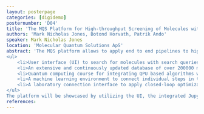 ```yaml
---
layout: posterpage
categories: [digidemo]
posternumber: 'D04'
title: 'The MQS Platform for High-throughput Screening of Molecules with Quantum Chemistry Models and Machine Learning'
authors: 'Mark Nicholas Jones, Botond Horvath, Patrik Ando'
speaker: Mark Nicholas Jones
location: 'Molecular Quantum Solutions ApS'
abstract: 'The MQS platform allows to apply end to end pipelines to high-throughput screen molecules for retrieving highly valuable data from in-silico and laboratory information sources. The available tools stack encompasses the following:
<ul>
    <li>User interface (UI) to search for molecules with search queries supporting operators and wildcards to refine a search of molecular classes [1].</li>
    <li>An extensive and continuously updated database of over 200000 million molecular structures and relevant quantum chemistry information, such as geometry optimized xyz-coordinates, HOMO-LUMO gap data, frequencies and vibration symmetries [2]. The MQS application programming interface (MQS-API) and software development kit (MQSDK) to allow the retrieval of data and executing ab-initio quantum chemistry models for high-throughput screening studies [3].</li>
    <li>Quantum computing course for integrating QPU based algorithms with ab-initio quantum chemistry models and high peformance infrastructure availability [4].</li>
    <li>A machine learning environment to connect individual steps in the pipeline as containers to execute highly sophisticated studies [5].</li>
    <li>A laboratory connection interface to apply closed-loop optimization of the design of experiments with automated laboratories.</li>
</ul>
The platform will be showcased by utilizing the UI, the integrated JupyterLab and Kubeflow environment in the MQS Dashboard.'
references:
---
```

